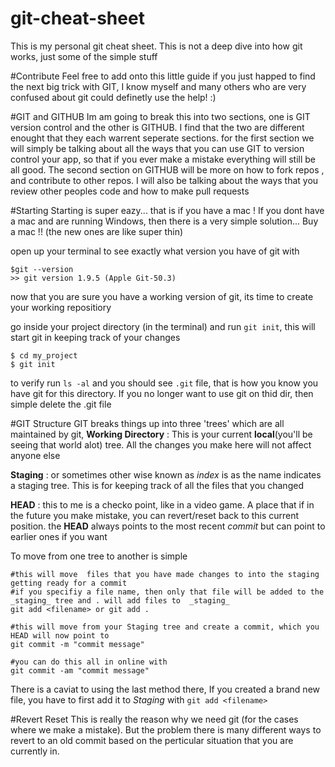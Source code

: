 # git-cheat-sheet
This is my personal git cheat sheet. This is not a deep dive into how git works, just some of the simple stuff

#Contribute
Feel free to add onto this little guide if you just happed to find the next big trick with GIT, I know myself and many others who are very confused about git could definetly use the help! :)

#GIT and GITHUB
Im am going to break this into two sections, one is GIT version control and the other is GITHUB. I find that the two are different enought that they each warrent seperate sections. for the first section we will simply be talking about all the ways that you can use GIT to version control your app, so that if you ever make a mistake everything will still be all good. The second section on GITHUB will be more on how to fork repos , and contribute to other repos. I will also be talking about the ways that you review other peoples code and how to make pull requests

#Starting
Starting is super eazy... that is if you have a mac ! If you dont have a mac and are running Windows, then there is a very simple solution... Buy a mac !! (the new ones are like super thin)

open up your terminal to see exactly what version you have of git with
```
$git --version
>> git version 1.9.5 (Apple Git-50.3)
```
now that you are sure you have a working version of git, its time to create your working repositiory

go inside your project directory (in the terminal) and run `git init`, this will start git in keeping track of your changes
```
$ cd my_project
$ git init 
```
to verify run `ls -al` and you should see `.git` file, that is how you know you have git for this directory. If you no longer want to use git on thid dir, then simple delete the .git file

#GIT Structure
GIT breaks things up into three 'trees' which are all maintained by git, 
**Working Directory** : This is your current **local**(you'll be seeing that world alot) tree. All the changes you make here will not affect anyone else 

**Staging** : or sometimes other wise known as _index_ is as the name indicates a staging tree. This is for keeping track of all the files that you changed

**HEAD** : this to me is a checko point, like in a video game. A place that if in the future you make  mistake, you can revert/reset back to this current position. the **HEAD** always points to the most recent _commit_ but can point to earlier ones if you want 

To move from one tree to another is simple
```
#this will move  files that you have made changes to into the staging getting ready for a commit 
#if you specifiy a file name, then only that file will be added to the _staging_ tree and . will add files to  _staging_
git add <filename> or git add .

#this will move from your Staging tree and create a commit, which you HEAD will now point to
git commit -m "commit message"

#you can do this all in online with
git commit -am "commit message"
```
There is a caviat to  using the last method there, If you created a brand new file, you have to first add it to _Staging_ with 
`git add <filename>`

#Revert Reset
This is really the reason why we need git (for the cases where we make a mistake). But the problem there is many different ways to revert to an old commit based on the perticular situation that you are currently in. 





